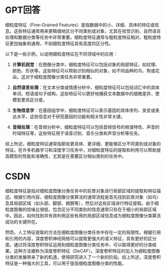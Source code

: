 # GPT回答

细粒度特征（Fine-Grained Features）是指数据中的小、详细、具体的特征或信息。这些特征通常用来更精细地区分不同类别或对象，尤其在视觉识别、自然语言处理和数据分类等任务中非常重要。细粒度特征通常与粗粒度特征相对，粗粒度特征更加抽象和通用，不如细粒度特征具有高度的区分性。

以下是一些示例，以说明细粒度特征在不同领域中的应用：

1. **计算机视觉**：在图像分类中，细粒度特征可以包括对象的局部特征，如纹理、颜色、形状等，这些特征可以帮助识别相似的对象，如不同品种的鸟、狗或花朵。这对于细粒度图像分类任务非常重要。

2. **自然语言处理**：在文本分类或情感分析中，细粒度特征可以包括词汇中的具体单词、短语或句子结构，这些特征可以更好地捕获文本数据中的细微差异，使模型更具区分度。

3. **生物信息学**：在基因组学中，细粒度特征可以表示基因的具体序列、突变或表达水平，这些信息对于研究基因的功能和相关性非常关键。

4. **音频处理**：在音频分析中，细粒度特征可以包括音频信号的频谱特性、声音的时域特征等，这些特征用于语音识别、音乐分类和声音分析等任务。

综上所述，细粒度特征通常指那些更具体、更详细、更能够区分不同类别或对象的特征。在许多机器学习和深度学习任务中，对细粒度特征的提取和利用可以帮助提高模型的性能和准确性，尤其是在需要区分相似类别的任务中。



# CSDN

细粒度特征是指对细粒度图像分类任务中的前景对象进行局部区域的提取和特征描述。根据引用内容，细粒度图像分类算法的通常流程是首先找到前景对象（如鸟）及其局部区域（如头部、脚部、翅膀等），然后对这些区域进行特征提取。由于细粒度图像的信噪比很低，包含区分不同类别的信息通常只存在于细小的局部区域中。因此，如何找到并有效利用这些有用的局部区域信息成为细粒度图像分类算法成功的关键所在。

然而，人工特征提取的方法在细粒度图像分类任务中存在一定的局限性。根据引用和引用的内容，深度卷积神经网络可以提取更强大的语义特征，具有更好的区分度。通过将深度卷积特征运用到细粒度图像分类任务中，可以取得更好的分类结果。这种方法被称为深度卷积特征（DeCAF）。深度卷积特征的加入为细粒度图像分类的发展带来了新的机遇，使得研究进入了一个新的阶段。综上所述，深度卷积特征是一种强大的工具，可以用于提高细粒度图像分类的性能。